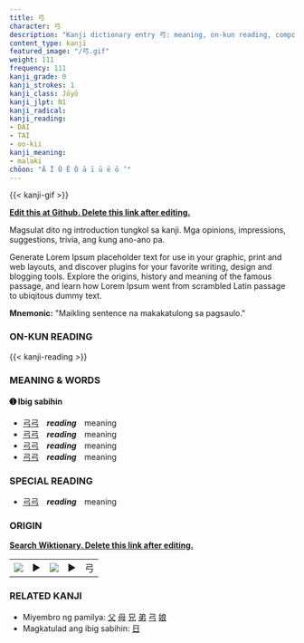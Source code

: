 ```yaml
---
title: 弓
character: 弓
description: "Kanji dictionary entry 弓: meaning, on-kun reading, compounds, origin, related kanji"
content_type: kanji
featured_image: "/弓.gif"
weight: 111
frequency: 111
kanji_grade: 0
kanji_strokes: 1
kanji_class: Jōyō
kanji_jlpt: N1
kanji_radical: 
kanji_reading: 
- DAI
- TAI
- oo-kii
kanji_meaning:
- malaki
chōon: "Ā Ī Ū Ē Ō ā ī ū ē ō ’"
---
```

[//]: # (Don't edit the line below. Kanji animated GIF code is automatically generated.)
{{< kanji-gif >}}

[//]: # (Edit below this line.)

**[Edit this at Github. Delete this link after editing.](https://github.com/tim0g/tim/tree/main/content/kanji/弓/index.md)**

Magsulat dito ng introduction tungkol sa kanji. Mga opinions, impressions, suggestions, trivia, ang kung ano-ano pa.

Generate Lorem Ipsum placeholder text for use in your graphic, print and web layouts, and discover plugins for your favorite writing, design and blogging tools. Explore the origins, history and meaning of the famous passage, and learn how Lorem Ipsum went from scrambled Latin passage to ubiqitous dummy text.
 
**Mnemonic:** "Maikling sentence na makakatulong sa pagsaulo."

### ON-KUN READING

[//]: # (Don't edit the line below. ON-KUN READING code is automatically generated.)
{{< kanji-reading >}}

### MEANING & WORDS

#### ➊ **Ibig sabihin**
  - [弓](../弓)[弓](../弓)　***reading***　meaning
  - [弓](../弓)[弓](../弓)　***reading***　meaning
  - [弓](../弓)[弓](../弓)　***reading***　meaning
  - [弓](../弓)[弓](../弓)　***reading***　meaning

### SPECIAL READING
  - [弓](../弓)[弓](../弓)　***reading***　meaning

### ORIGIN

**[Search Wiktionary. Delete this link after editing.](https://wiktionary.org/wiki/弓)**
<table class="kanji-table"><tr><td>
<img src="60px-弓-bronze.svg.png">
</td><td>▶</td><td>
<img src="60px-弓-oracle.svg.png">
</td><td>▶</td>
<td class="kanji-origin">弓</td>
</tr></table>

### RELATED KANJI
- Miyembro ng pamilya: [父](../父) [母](../母) [兄](../兄) [弟](../弟) [弓](../弓) [娘](../娘)
- Magkatulad ang ibig sabihin: [日](../日)
